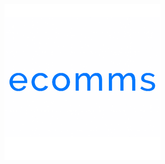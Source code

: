![enter image description here](https://github.com/Ecommserp/ecomms/blob/master/src/assets/cyan.png)

